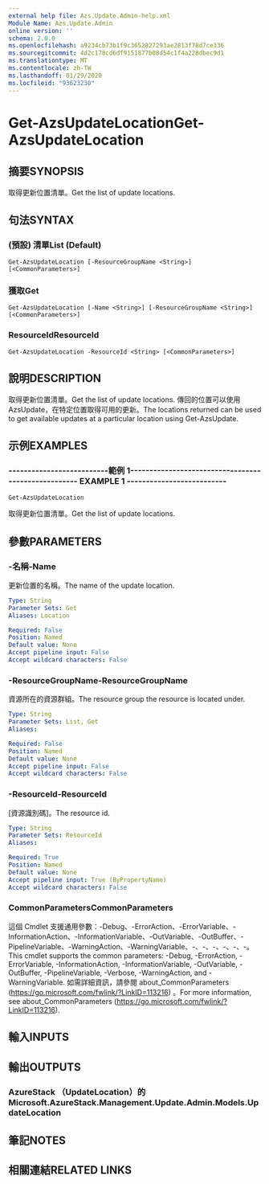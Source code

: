 ```yaml
---
external help file: Azs.Update.Admin-help.xml
Module Name: Azs.Update.Admin
online version: ''
schema: 2.0.0
ms.openlocfilehash: a9234cb73b1f9c3652827293ae2813f78d7ce336
ms.sourcegitcommit: 4d2c178cd6df9151877b08d54c1f4a228dbec9d1
ms.translationtype: MT
ms.contentlocale: zh-TW
ms.lasthandoff: 01/29/2020
ms.locfileid: "93623230"
---
```

# <span data-ttu-id="88394-101">Get-AzsUpdateLocation</span><span class="sxs-lookup"><span data-stu-id="88394-101">Get-AzsUpdateLocation</span></span>

## <span data-ttu-id="88394-102">摘要</span><span class="sxs-lookup"><span data-stu-id="88394-102">SYNOPSIS</span></span>
<span data-ttu-id="88394-103">取得更新位置清單。</span><span class="sxs-lookup"><span data-stu-id="88394-103">Get the list of update locations.</span></span>

## <span data-ttu-id="88394-104">句法</span><span class="sxs-lookup"><span data-stu-id="88394-104">SYNTAX</span></span>

### <span data-ttu-id="88394-105"> (預設) 清單</span><span class="sxs-lookup"><span data-stu-id="88394-105">List (Default)</span></span>
```
Get-AzsUpdateLocation [-ResourceGroupName <String>] [<CommonParameters>]
```

### <span data-ttu-id="88394-106">獲取</span><span class="sxs-lookup"><span data-stu-id="88394-106">Get</span></span>
```
Get-AzsUpdateLocation [-Name <String>] [-ResourceGroupName <String>] [<CommonParameters>]
```

### <span data-ttu-id="88394-107">ResourceId</span><span class="sxs-lookup"><span data-stu-id="88394-107">ResourceId</span></span>
```
Get-AzsUpdateLocation -ResourceId <String> [<CommonParameters>]
```

## <span data-ttu-id="88394-108">說明</span><span class="sxs-lookup"><span data-stu-id="88394-108">DESCRIPTION</span></span>
<span data-ttu-id="88394-109">取得更新位置清單。</span><span class="sxs-lookup"><span data-stu-id="88394-109">Get the list of update locations.</span></span> <span data-ttu-id="88394-110">傳回的位置可以使用 AzsUpdate，在特定位置取得可用的更新。</span><span class="sxs-lookup"><span data-stu-id="88394-110">The locations returned can be used to get available updates at a particular location using Get-AzsUpdate.</span></span>

## <span data-ttu-id="88394-111">示例</span><span class="sxs-lookup"><span data-stu-id="88394-111">EXAMPLES</span></span>

### <span data-ttu-id="88394-112">--------------------------範例 1--------------------------</span><span class="sxs-lookup"><span data-stu-id="88394-112">-------------------------- EXAMPLE 1 --------------------------</span></span>
```
Get-AzsUpdateLocation
```

<span data-ttu-id="88394-113">取得更新位置清單。</span><span class="sxs-lookup"><span data-stu-id="88394-113">Get the list of update locations.</span></span>

## <span data-ttu-id="88394-114">參數</span><span class="sxs-lookup"><span data-stu-id="88394-114">PARAMETERS</span></span>

### <span data-ttu-id="88394-115">-名稱</span><span class="sxs-lookup"><span data-stu-id="88394-115">-Name</span></span>
<span data-ttu-id="88394-116">更新位置的名稱。</span><span class="sxs-lookup"><span data-stu-id="88394-116">The name of the update location.</span></span>

```yaml
Type: String
Parameter Sets: Get
Aliases: Location

Required: False
Position: Named
Default value: None
Accept pipeline input: False
Accept wildcard characters: False
```

### <span data-ttu-id="88394-117">-ResourceGroupName</span><span class="sxs-lookup"><span data-stu-id="88394-117">-ResourceGroupName</span></span>
<span data-ttu-id="88394-118">資源所在的資源群組。</span><span class="sxs-lookup"><span data-stu-id="88394-118">The resource group the resource is located under.</span></span>

```yaml
Type: String
Parameter Sets: List, Get
Aliases: 

Required: False
Position: Named
Default value: None
Accept pipeline input: False
Accept wildcard characters: False
```

### <span data-ttu-id="88394-119">-ResourceId</span><span class="sxs-lookup"><span data-stu-id="88394-119">-ResourceId</span></span>
<span data-ttu-id="88394-120">[資源識別碼]。</span><span class="sxs-lookup"><span data-stu-id="88394-120">The resource id.</span></span>

```yaml
Type: String
Parameter Sets: ResourceId
Aliases: 

Required: True
Position: Named
Default value: None
Accept pipeline input: True (ByPropertyName)
Accept wildcard characters: False
```

### <span data-ttu-id="88394-121">CommonParameters</span><span class="sxs-lookup"><span data-stu-id="88394-121">CommonParameters</span></span>
<span data-ttu-id="88394-122">這個 Cmdlet 支援通用參數：-Debug、-ErrorAction、-ErrorVariable、-InformationAction、-InformationVariable、-OutVariable、-OutBuffer、-PipelineVariable、-WarningAction、-WarningVariable、-、-、-、-、-、-。</span><span class="sxs-lookup"><span data-stu-id="88394-122">This cmdlet supports the common parameters: -Debug, -ErrorAction, -ErrorVariable, -InformationAction, -InformationVariable, -OutVariable, -OutBuffer, -PipelineVariable, -Verbose, -WarningAction, and -WarningVariable.</span></span> <span data-ttu-id="88394-123">如需詳細資訊，請參閱 about_CommonParameters (https://go.microsoft.com/fwlink/?LinkID=113216) 。</span><span class="sxs-lookup"><span data-stu-id="88394-123">For more information, see about_CommonParameters (https://go.microsoft.com/fwlink/?LinkID=113216).</span></span>

## <span data-ttu-id="88394-124">輸入</span><span class="sxs-lookup"><span data-stu-id="88394-124">INPUTS</span></span>

## <span data-ttu-id="88394-125">輸出</span><span class="sxs-lookup"><span data-stu-id="88394-125">OUTPUTS</span></span>

### <span data-ttu-id="88394-126">AzureStack （UpdateLocation）的</span><span class="sxs-lookup"><span data-stu-id="88394-126">Microsoft.AzureStack.Management.Update.Admin.Models.UpdateLocation</span></span>

## <span data-ttu-id="88394-127">筆記</span><span class="sxs-lookup"><span data-stu-id="88394-127">NOTES</span></span>

## <span data-ttu-id="88394-128">相關連結</span><span class="sxs-lookup"><span data-stu-id="88394-128">RELATED LINKS</span></span>

